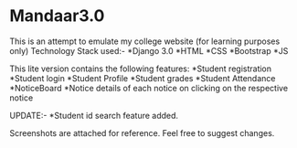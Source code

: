 # Mandaar3.0
This is an attempt to emulate my college website (for learning purposes only)
Technology Stack used:-
*Django 3.0
*HTML 
*CSS
*Bootstrap
*JS

This lite version contains the following features:
*Student registration
*Student login
*Student Profile
*Student grades
*Student Attendance
*NoticeBoard
*Notice details of each notice on clicking on the respective notice

UPDATE:-
*Student id search feature added.

Screenshots are attached for reference.
Feel free to suggest changes.
